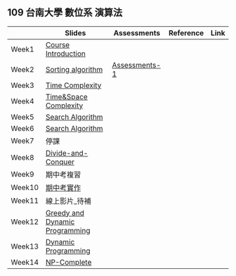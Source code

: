 ## 109 台南大學 數位系 演算法


|       | Slides                                                                                                    | Assessments                                          | Reference | Link |
|-------|-----------------------------------------------------------------------------------------------------------|------------------------------------------------------|-----------|------|
| Week1 | [Course Introduction](https://drive.google.com/file/d/1FzLF0SVNnJKjHHEAW4tE3bUnIFnNeOZ3/view?usp=sharing) |                                                      |           |      |
| Week2 | [Sorting algorithm](https://drive.google.com/file/d/1G77-RFYMUxFSC_87kefMOy4WMdk7QFJv/view?usp=sharing)   | [Assessments-1](https://forms.gle/QKvEAp1DZ6Ts4vzeA) |           |      |
| Week3 | [Time Complexity](https://drive.google.com/file/d/1QurZMw-m30U6uXHH0AEy2pnJVirzKoCW/view?usp=sharing)                                                                                                             |                                                      |           |      |
| Week4 | [Time&Space Complexity](https://drive.google.com/file/d/10VdOUyr5U-L4HbFiRkZ_y2SQO2foXPij/view?usp=sharing)   | 
| Week5 | [Search Algorithm](https://drive.google.com/file/d/1xmEmWP7BmDzTbxID72f0bf3u4_VxejZ8/view?usp=sharing)                                                   
| Week6 | [Search Algorithm](https://drive.google.com/file/d/1QtR5pgKrV0L49Cs_8DPQnHlXu4yZJTcw/view?usp=sharing)   |   
| Week7 | 停課|                                                  
| Week8 | [Divide-and-Conquer](https://drive.google.com/file/d/1nYFHR2PuQKyqGzYOFcHG9speG-zWdi4G/view?usp=sharing)   |   
| Week9 | 期中考複習|   
| Week10 | [期中考實作](https://drive.google.com/file/d/114pSvHsYD7doh9Sk9PBHr33LQTcWP92y/view?usp=sharing)   | 
| Week11 | 線上影片_待補|   
| Week12 | [Greedy and Dynamic Programming](https://drive.google.com/file/d/1HI_4cDgWTMb7uLE_XoCH9UeqvB-K1K4Z/view?usp=sharing)   | 
| Week13 | [Dynamic Programming](https://drive.google.com/file/d/1DMaV7p6xnuqeweR1CNR6Vk2I68rvDfMG/view?usp=sharing)   |
| Week14 | [NP-Complete](https://drive.google.com/file/d/1JwyJ_9-k-o9BfsEkeE-MTMidKJ88nkN7/view?usp=sharing)   |
